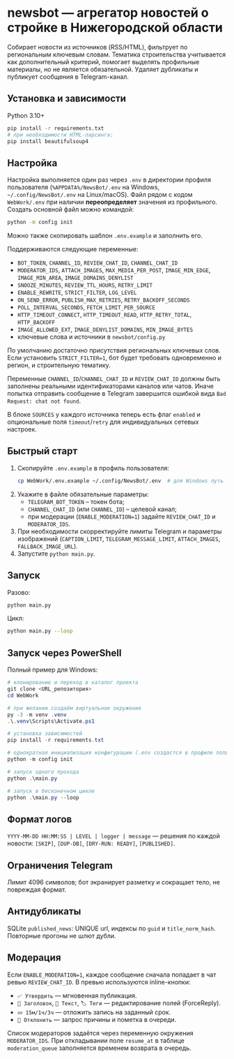 # newsbot — агрегатор новостей о стройке в Нижегородской области

Собирает новости из источников (RSS/HTML), фильтрует по региональным ключевым словам. Тематика строительства учитывается как дополнительный критерий, помогает выделять профильные материалы, но не является обязательной. Удаляет дубликаты и публикует сообщения в Telegram-канал.

## Установка и зависимости
Python 3.10+
```bash
pip install -r requirements.txt
# при необходимости HTML-парсинга:
pip install beautifulsoup4
```

## Настройка
Настройка выполняется один раз через `.env` в директории профиля пользователя
(`%APPDATA%/NewsBot/.env` на Windows, `~/.config/NewsBot/.env` на Linux/macOS).
Файл рядом с кодом `WebWork/.env` при наличии **переопределяет** значения из
профильного. Создать основной файл можно командой:

```bash
python -m config init
```

Можно также скопировать шаблон `.env.example` и заполнить его.

Поддерживаются следующие переменные:
- `BOT_TOKEN`, `CHANNEL_ID`, `REVIEW_CHAT_ID`, `CHANNEL_CHAT_ID`
- `MODERATOR_IDS`, `ATTACH_IMAGES`, `MAX_MEDIA_PER_POST`, `IMAGE_MIN_EDGE`, `IMAGE_MIN_AREA`, `IMAGE_DOMAINS_DENYLIST`
- `SNOOZE_MINUTES`, `REVIEW_TTL_HOURS`, `RETRY_LIMIT`
- `ENABLE_REWRITE`, `STRICT_FILTER`, `LOG_LEVEL`
- `ON_SEND_ERROR`, `PUBLISH_MAX_RETRIES`, `RETRY_BACKOFF_SECONDS`
- `POLL_INTERVAL_SECONDS`, `FETCH_LIMIT_PER_SOURCE`
- `HTTP_TIMEOUT_CONNECT`, `HTTP_TIMEOUT_READ`, `HTTP_RETRY_TOTAL`, `HTTP_BACKOFF`
- `IMAGE_ALLOWED_EXT`, `IMAGE_DENYLIST_DOMAINS`, `MIN_IMAGE_BYTES`
- ключевые слова и источники в `newsbot/config.py`

По умолчанию достаточно присутствия региональных ключевых слов. Если установить `STRICT_FILTER=1`, бот будет требовать одновременно и регион, и строительную тематику.

Переменные `CHANNEL_ID`/`CHANNEL_CHAT_ID` и `REVIEW_CHAT_ID` должны быть заполнены
реальными идентификаторами каналов или чатов. Иначе попытка отправить сообщение
в Telegram завершится ошибкой вида `Bad Request: chat not found`.

В блоке `SOURCES` у каждого источника теперь есть флаг `enabled` и опциональные
поля `timeout`/`retry` для индивидуальных сетевых настроек.

## Быстрый старт
1. Скопируйте `.env.example` в профиль пользователя:
   ```bash
   cp WebWork/.env.example ~/.config/NewsBot/.env  # для Windows путь %APPDATA%/NewsBot/.env
   ```
2. Укажите в файле обязательные параметры:
   - `TELEGRAM_BOT_TOKEN` – токен бота;
   - `CHANNEL_CHAT_ID` (или `CHANNEL_ID`) – целевой канал;
   - при модерации (`ENABLE_MODERATION=1`) задайте `REVIEW_CHAT_ID` и `MODERATOR_IDS`.
3. При необходимости скорректируйте лимиты Telegram и параметры изображений
   (`CAPTION_LIMIT`, `TELEGRAM_MESSAGE_LIMIT`, `ATTACH_IMAGES`, `FALLBACK_IMAGE_URL`).
4. Запустите `python main.py`.

## Запуск
Разово:
```bash
python main.py
```
Цикл:
```bash
python main.py --loop
```

## Запуск через PowerShell
Полный пример для Windows:

```powershell
# клонирование и переход в каталог проекта
git clone <URL_репозитория>
cd WebWork

# при желании создаём виртуальное окружение
py -3 -m venv .venv
.\.venv\Scripts\Activate.ps1

# установка зависимостей
pip install -r requirements.txt

# однократная инициализация конфигурации (.env создастся в профиле пользователя)
python -m config init

# запуск одного прохода
python .\main.py

# запуск в бесконечном цикле
python .\main.py --loop
```

## Формат логов
`YYYY-MM-DD HH:MM:SS | LEVEL | logger | message` — решения по каждой новости: `[SKIP]`, `[DUP-DB]`, `[DRY-RUN: READY]`, `[PUBLISHED]`.

## Ограничения Telegram
Лимит 4096 символов; бот экранирует разметку и сокращает тело, не повреждая формат.

## Антидубликаты
SQLite `published_news`: UNIQUE url, индексы по `guid` и `title_norm_hash`. Повторные прогоны не шлют дубли.

## Модерация
Если `ENABLE_MODERATION=1`, каждое сообщение сначала попадает в чат ревью `REVIEW_CHAT_ID`.
В превью используются inline-кнопки:

- `✅ Утвердить` — мгновенная публикация.
- `📝 Заголовок`, `📝 Текст`, `🏷️ Теги` — редактирование полей (ForceReply).
- `💤 15м/1ч/3ч` — отложить запись на заданный срок.
- `🚫 Отклонить` — запрос причины и пометка в очереди.

Список модераторов задаётся через переменную окружения `MODERATOR_IDS`.
При откладывании поле `resume_at` в таблице `moderation_queue` заполняется
временем возврата в очередь.
